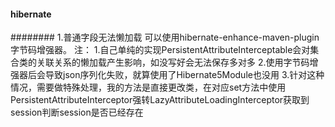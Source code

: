 #### hibernate
######## 1.普通字段无法懒加载
可以使用hibernate-enhance-maven-plugin字节码增强器。
注：
1.自己单纯的实现PersistentAttributeInterceptable会对集合类的关联关系的懒加载产生影响，如没写好会无法保存多对多
2.使用字节码增强器后会导致json序列化失败，就算使用了Hibernate5Module也没用
3.针对这种情况，需要做特殊处理，我的方法是直接更改类，在对应set方法中使用PersistentAttributeInterceptor强转LazyAttributeLoadingInterceptor获取到session判断session是否已经存在

